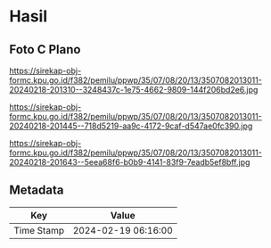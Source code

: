 # Hasil

## Foto C Plano

https://sirekap-obj-formc.kpu.go.id/f382/pemilu/ppwp/35/07/08/20/13/3507082013011-20240218-201310--3248437c-1e75-4662-9809-144f206bd2e6.jpg

https://sirekap-obj-formc.kpu.go.id/f382/pemilu/ppwp/35/07/08/20/13/3507082013011-20240218-201445--718d5219-aa9c-4172-9caf-d547ae0fc390.jpg

https://sirekap-obj-formc.kpu.go.id/f382/pemilu/ppwp/35/07/08/20/13/3507082013011-20240218-201643--5eea68f6-b0b9-4141-83f9-7eadb5ef8bff.jpg


## Metadata

| Key        | Value               |
| ---------- | ------------------- |
| Time Stamp | 2024-02-19 06:16:00 |



